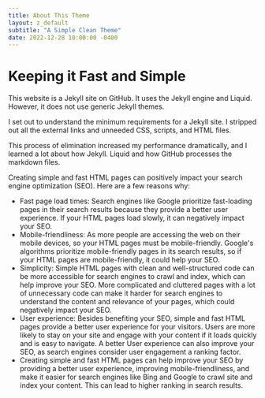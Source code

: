 ```yaml
---
title: About This Theme
layout: z_default
subtitle: "A Simple Clean Theme"
date: 2022-12-28 10:00:00 -0400
---
```


# Keeping it Fast and Simple

This website is a Jekyll site on GitHub. It uses the Jekyll engine and Liquid. However, it does not use generic Jekyll themes.

I set out to understand the minimum requirements for a Jekyll site. I stripped out all the external links and unneeded CSS, scripts, and HTML files.

This process of elimination increased my performance dramatically, and I learned a lot about how Jekyll. Liquid and how GitHub processes the markdown files.

Creating simple and fast HTML pages can positively impact your search engine optimization (SEO). Here are a few reasons why:
- Fast page load times: Search engines like Google prioritize fast-loading pages in their search results because they provide a better user experience. If your HTML pages load slowly, it can negatively impact your SEO.
- Mobile-friendliness: As more people are accessing the web on their mobile devices, so your HTML pages must be mobile-friendly. Google's algorithms prioritize mobile-friendly pages in its search results, so if your HTML pages are mobile-friendly, it could help your SEO.
- Simplicity: Simple HTML pages with clean and well-structured code can be more accessible for search engines to crawl and index, which can help improve your SEO. More complicated and cluttered pages with a lot of unnecessary code can make it harder for search engines to understand the content and relevance of your pages, which could negatively impact your SEO.
- User experience: Besides benefiting your SEO, simple and fast HTML pages provide a better user experience for your visitors. Users are more likely to stay on your site and engage with your content if it loads quickly and is easy to navigate. A better User experience can also improve your SEO, as search engines consider user engagement a ranking factor.
- Creating simple and fast HTML pages can help improve your SEO by providing a better user experience, improving mobile-friendliness, and make it easier for search engines like Bing and Google to crawl site and index your content. This can lead to higher ranking in search results. 